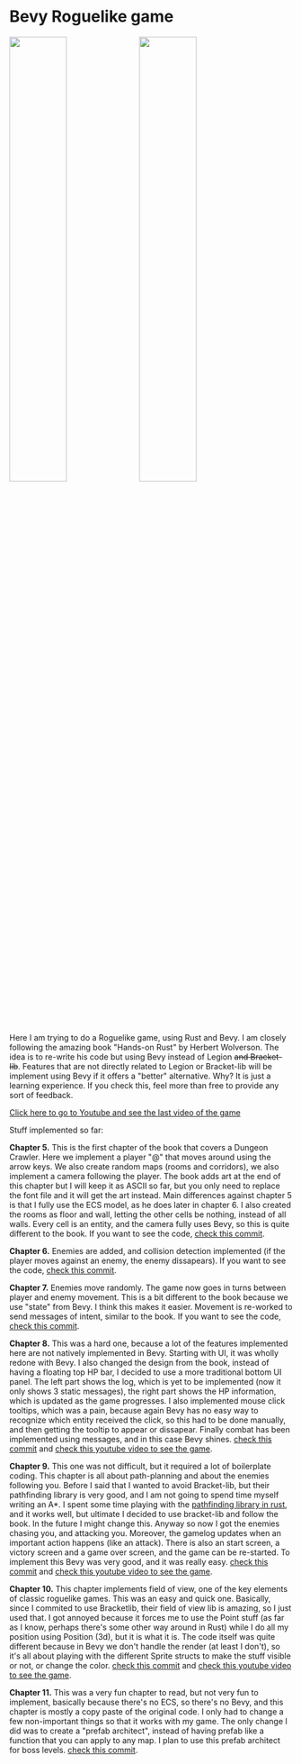 # Bevy Roguelike game

<p float="left">
  <img src="https://raw.githubusercontent.com/thephet/BevyRoguelike/main/screenshots/title_screen.png" width="45%" />
  <img src="https://raw.githubusercontent.com/thephet/BevyRoguelike/main/screenshots/ingame.png" width="45%" /> 
</p>

Here I am trying to do a Roguelike game, using Rust and Bevy. I am closely following the amazing book "Hands-on Rust" by Herbert Wolverson. 
The idea is to re-write his code but using Bevy instead of Legion ~~and Bracket-lib~~. Features that are not directly related 
to Legion or Bracket-lib will be implement using Bevy if it offers a "better" alternative. Why? It is just a learning experience.
If you check this, feel more than free to provide any sort of feedback.

[Click here to go to Youtube and see the last video of the game](https://www.youtube.com/watch?v=OJuPTUPgVE8)

Stuff implemented so far:

**Chapter 5.** This is the first chapter of the book that covers a Dungeon Crawler. Here we implement a player "@" that moves around using the arrow keys.
We also create random maps (rooms and corridors), we also implement a camera following the player. The book adds art at the end of this chapter but I
will keep it as ASCII so far, but you only need to replace the font file and it will get the art instead.
Main differences against chapter 5 is that I fully use the ECS model, as he does later in chapter 6. I also created the rooms as floor and wall, letting the
other cells be nothing, instead of all walls. Every cell is an entity, and the camera fully uses Bevy, so this is quite different to the book.
If you want to see the code, [check this commit](https://github.com/thephet/BevyRoguelike/tree/b9838c1fcaada49dbea27a9e40fa50c48cda512f).

**Chapter 6.** Enemies are added, and collision detection implemented (if the player moves against an enemy, the enemy dissapears).
If you want to see the code, [check this commit](https://github.com/thephet/BevyRoguelike/tree/861c7751ae4f08a533198803338a79fad684c6bd).

**Chapter 7.** Enemies move randomly. The game now goes in turns between player and enemy movement. This is a bit different to the book because 
we use "state" from Bevy. I think this makes it easier. Movement is re-worked to send messages of intent, similar to the book. 
If you want to see the code, [check this commit](https://github.com/thephet/BevyRoguelike/tree/b4bd4cdc4f4eff145ebe2c070fc5eee07a2bef81).

**Chapter 8.** This was a hard one, because a lot of the features implemented here are not natively implemented in Bevy. Starting with UI, it was wholly redone with Bevy. I also changed the design from the book, instead of having a floating top HP bar, I decided to use a more traditional bottom UI panel. The left part shows the log, which is yet to be implemented (now it only shows 3 static messages), the right part shows the HP information, which is updated as the game progresses. I also implemented mouse click tooltips, which was a pain, because again Bevy has no easy way to recognize which entity received the click, so this had to be done manually, and then getting the tooltip to appear or dissapear. Finally combat has been implemented using messages, and in this case Bevy shines. [check this commit](https://github.com/thephet/BevyRoguelike/tree/b06e6582c68ffd0cc8ba2303f074c38a3b0e880a) and [check this youtube video to see the game](https://www.youtube.com/watch?v=CJdQXVfgwsU).

**Chapter 9.** This one was not difficult, but it required a lot of boilerplate coding. This chapter is all about path-planning and about the enemies following you. Before I said that I wanted to avoid Bracket-lib, but their pathfinding library is very good, and I am not going to spend time myself writing an A*. I spent some time playing with the [pathfinding library in rust](https://docs.rs/pathfinding/latest/pathfinding/), and it works well, but ultimate I decided to use bracket-lib and follow the book. In the future I might change this. Anyway so now I got the enemies chasing you, and attacking you. Moreover, the gamelog updates when an important action happens (like an attack). There is also an start screen, a victory screen and a game over screen, and the game can be re-started. To implement this Bevy was very good, and it was really easy. [check this commit](https://github.com/thephet/BevyRoguelike/tree/406f4ac4d334703310f6325b6888ea7a21944c94) and [check this youtube video to see the game](https://www.youtube.com/watch?v=SDzFxr87X-8).

**Chapter 10.** This chapter implements field of view, one of the key elements of classic roguelike games. This was an easy and quick one. Basically, since I commited to use Bracketlib, their field of view lib is amazing, so I just used that. I got annoyed because it forces me to use the Point stuff (as far as I know, perhaps there's some other way around in Rust) while I do all my position using Position (3d), but it is what it is. The code itself was quite different because in Bevy we don't handle the render (at least I don't), so it's all about playing with the different Sprite structs to make the stuff visible or not, or change the color. [check this commit](https://github.com/thephet/BevyRoguelike/tree/bc0a70f4c1911859c71f9728a1044b4deb394585) and [check this youtube video to see the game](https://www.youtube.com/watch?v=OJuPTUPgVE8).

**Chapter 11.** This was a very fun chapter to read, but not very fun to implement, basically because there's no ECS, so there's no Bevy, and this chapter is mostly a copy paste of the original code. I only had to change a few non-important things so that it works with my game. The only change I did was to create a "prefab architect", instead of having prefab like a function that you can apply to any map. I plan to use this prefab architect for boss levels. [check this commit](https://github.com/thephet/BevyRoguelike/tree/31eca1705da44c6d5a233bd9687651d8a9a50c0a).